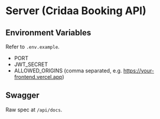 # Server (Cridaa Booking API)

## Environment Variables
Refer to `.env.example`.
- PORT
- JWT_SECRET
- ALLOWED_ORIGINS (comma separated, e.g. https://your-frontend.vercel.app)

## Swagger
Raw spec at `/api/docs`.
